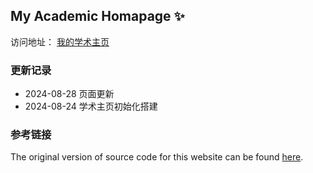 ## My Academic Homapage ✨

访问地址： [我的学术主页](https://sheensong.top/academic)

### 更新记录
- 2024-08-28 页面更新
- 2024-08-24 学术主页初始化搭建

### 参考链接
The original version of source code for this website can be found [here](https://github.com/GuangLun2000/GuangLun2000.github.io).
